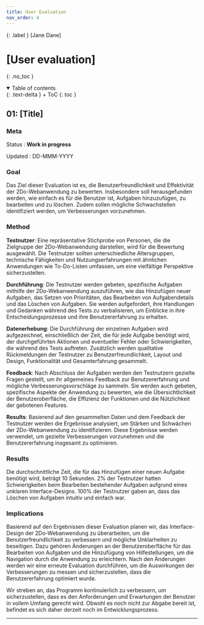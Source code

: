 ```yaml
---
title: User Evaluation
nav_order: 4
---
```


{: .label }
[Jane Dane]

# [User evaluation]
{: .no_toc }

<details open markdown="block">
{: .text-delta }
<summary>Table of contents</summary>
+ ToC
{: toc }
</details>

## 01: [Title]

### Meta

Status
: **Work in progress** 

Updated
: DD-MMM-YYYY

### Goal

Das Ziel dieser Evaluation ist es, die Benutzerfreundlichkeit und Effektivität der 2Do-Webanwendung zu bewerten. Insbesondere soll herausgefunden werden, wie einfach es für die Benutzer ist, Aufgaben hinzuzufügen, zu bearbeiten und zu löschen. Zudem sollen mögliche Schwachstellen identifiziert werden, um Verbesserungen vorzunehmen.

### Method

**Testnutzer**: Eine repräsentative Stichprobe von Personen, die die Zielgruppe der 2Do-Webanwendung darstellen, wird für die Bewertung ausgewählt. Die Testnutzer sollten unterschiedliche Altersgruppen, technische Fähigkeiten und Nutzungserfahrungen mit ähnlichen Anwendungen wie To-Do-Listen umfassen, um eine vielfältige Perspektive sicherzustellen.


**Durchführung**: Die Testnutzer werden gebeten, spezifische Aufgaben mithilfe der 2Do-Webanwendung auszuführen, wie das Hinzufügen neuer Aufgaben, das Setzen von Prioritäten, das Bearbeiten von Aufgabendetails und das Löschen von Aufgaben. Sie werden aufgefordert, ihre Handlungen und Gedanken während des Tests zu verbalisieren, um Einblicke in ihre Entscheidungsprozesse und ihre Benutzererfahrung zu erhalten.


**Datenerhebung**: Die Durchführung der einzelnen Aufgaben wird aufgezeichnet, einschließlich der Zeit, die für jede Aufgabe benötigt wird, der durchgeführten Aktionen und eventueller Fehler oder Schwierigkeiten, die während des Tests auftreten. Zusätzlich werden qualitative Rückmeldungen der Testnutzer zu Benutzerfreundlichkeit, Layout und Design, Funktionalität und Gesamterfahrung gesammelt.


**Feedback**: Nach Abschluss der Aufgaben werden den Testnutzern gezielte Fragen gestellt, um ihr allgemeines Feedback zur Benutzererfahrung und mögliche Verbesserungsvorschläge zu sammeln. Sie werden auch gebeten, spezifische Aspekte der Anwendung zu bewerten, wie die Übersichtlichkeit der Benutzeroberfläche, die Effizienz der Funktionen und die Nützlichkeit der gebotenen Features.


**Results**: Basierend auf den gesammelten Daten und dem Feedback der Testnutzer werden die Ergebnisse analysiert, um Stärken und Schwächen der 2Do-Webanwendung zu identifizieren. Diese Ergebnisse werden verwendet, um gezielte Verbesserungen vorzunehmen und die Benutzererfahrung insgesamt zu optimieren.


### Results

Die durchschnittliche Zeit, die für das Hinzufügen einer neuen Aufgabe benötigt wird, beträgt 10 Sekunden. 2% der Testnutzer hatten Schwierigkeiten beim Bearbeiten bestehender Aufgaben aufgrund eines unklaren Interface-Designs. 100% der Testnutzer gaben an, dass das Löschen von Aufgaben intuitiv und einfach war.

### Implications

Basierend auf den Ergebnissen dieser Evaluation planen wir, das Interface-Design der 2Do-Webanwendung zu überarbeiten, um die Benutzerfreundlichkeit zu verbessern und mögliche Unklarheiten zu beseitigen. Dazu gehören Änderungen an der Benutzeroberfläche für das Bearbeiten von Aufgaben und die Hinzufügung von Hilfestellungen, um die Navigation durch die Anwendung zu erleichtern. Nach den Änderungen werden wir eine erneute Evaluation durchführen, um die Auswirkungen der Verbesserungen zu messen und sicherzustellen, dass die Benutzererfahrung optimiert wurde.

Wir streben an, das Programm kontinuierlich zu verbessern, um sicherzustellen, dass es den Anforderungen und Erwartungen der Benutzer in vollem Umfang gerecht wird. Obwohl es noch nicht zur Abgabe bereit ist, befindet es sich daher derzeit noch im Entwicklungsprozess.

---
